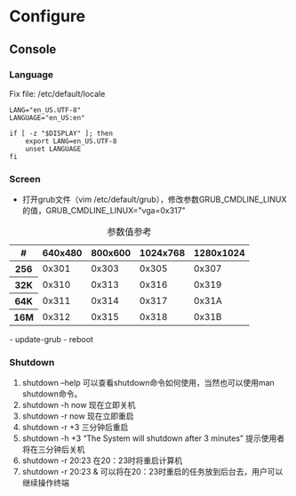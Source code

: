 # Configure

## Console

### Language

Fix file: /etc/default/locale

    LANG="en_US.UTF-8"
    LANGUAGE="en_US:en"

    if [ -z "$DISPLAY" ]; then
        export LANG=en_US.UTF-8
        unset LANGUAGE
    fi

### Screen

- 打开grub文件（vim /etc/default/grub），修改参数GRUB_CMDLINE_LINUX的值，GRUB_CMDLINE_LINUX="vga=0x317"
<table><caption>参数值参考</caption><thead><tr><th>#</th><th>640x480</th><th>800x600</th><th>1024x768</th><th>1280x1024</th></tr></thead><tbody><tr><th>256</th><td>0x301</td><td>0x303</td><td>0x305</td><td>0x307</td></tr><tr><th>32K</th><td>0x310</td><td>0x313</td><td>0x316</td><td>0x319</td></tr><tr><th>64K</th><td>0x311</td><td>0x314</td><td>0x317</td><td>0x31A</td></tr><tr><th>16M</th><td>0x312</td><td>0x315</td><td>0x318</td><td>0x31B</td></tr></tbody></table>
- update-grub
- reboot

### Shutdown

1. shutdown –help 可以查看shutdown命令如何使用，当然也可以使用man shutdown命令。
2. shutdown -h now 现在立即关机
3. shutdown -r now 现在立即重启
4. shutdown -r +3 三分钟后重启
5. shutdown -h +3 “The System will shutdown after 3 minutes” 提示使用者将在三分钟后关机
6. shutdown -r 20:23 在20：23时将重启计算机
7. shutdown -r 20:23 & 可以将在20：23时重启的任务放到后台去，用户可以继续操作终端